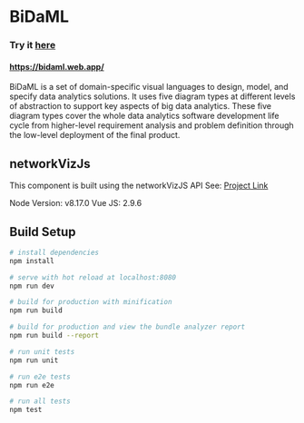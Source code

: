 # BiDaML

### Try it [here](https://bidaml.web.app/)
#### https://bidaml.web.app/

BiDaML is a set of domain-specific visual languages to design, model, and specify data analytics solutions. It uses five diagram types at different levels of abstraction to support key aspects of big data analytics. These five diagram types cover the whole data analytics software development life cycle from higher-level requirement analysis and problem definition through the low-level deployment of the final product.

## networkVizJs
This component is built using the networkVizJS API
See: [Project Link](https://github.com/AndrewJakubowicz/networkVizJS)

Node Version: v8.17.0
Vue JS: 2.9.6
## Build Setup

``` bash
# install dependencies
npm install

# serve with hot reload at localhost:8080
npm run dev

# build for production with minification
npm run build

# build for production and view the bundle analyzer report
npm run build --report

# run unit tests
npm run unit

# run e2e tests
npm run e2e

# run all tests
npm test
```
